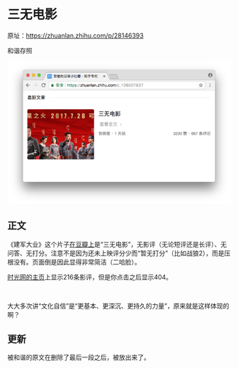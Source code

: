 # 三无电影

原址：https://zhuanlan.zhihu.com/p/28146393

和谐存照

![harmony shot](shot.png)

## 正文

《建军大业》这个片子[在豆瓣上](https://movie.douban.com/subject/26692823/)是“三无电影”，无影评（无论短评还是长评）、无问答、无打分。注意不是因为还未上映评分少而“暂无打分”（比如战狼2），而是压根没有。页面倒是因此显得非常简洁（二哈脸）。

[时光网的主页](http://movie.mtime.com/230647/)上显示216条影评，但是你点击之后显示404。

<br>

大大多次讲“文化自信”是“更基本、更深沉、更持久的力量”，原来就是这样体现的啊？

## 更新

被和谐的原文在删除了最后一段之后，被放出来了。
